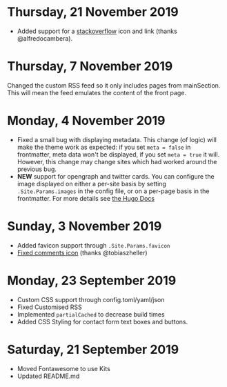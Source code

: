 # Thursday, 21 November 2019
* Added support for a [stackoverflow](//stackoverflow.com) icon and link (thanks @alfredocambera).

# Thursday, 7 November 2019
Changed the custom RSS feed so it only includes pages from mainSection. This will mean the feed emulates the content of the front page.

# Monday, 4 November 2019
* Fixed a small bug with displaying metadata. This change (of logic) will make the theme work as expected: if you set `meta = false` in frontmatter, meta data won't be displayed, if you set `meta = true` it will. However, this change may change sites which had worked around the previous bug.
* **NEW** support for opengraph and twitter cards. You can configure the image displayed on either a per-site basis by setting `.Site.Params.images` in the config file, or on a per-page basis in the frontmatter. For more details see [the Hugo Docs](https://gohugo.io/templates/internal/#open-graph)

# Sunday, 3 November 2019
* Added favicon support through `.Site.Params.favicon`
* [Fixed comments icon](https://github.com/funkydan2/hugo-kiera/pull/3) (thanks @tobiaszheller)

# Monday, 23 September 2019
* Custom CSS support through config.toml/yaml/json
* Fixed Customised RSS
* Implemented `partialCached` to decrease build times
* Added CSS Styling for contact form text boxes and buttons.

# Saturday, 21 September 2019
* Moved Fontawesome to use Kits
* Updated README.md
